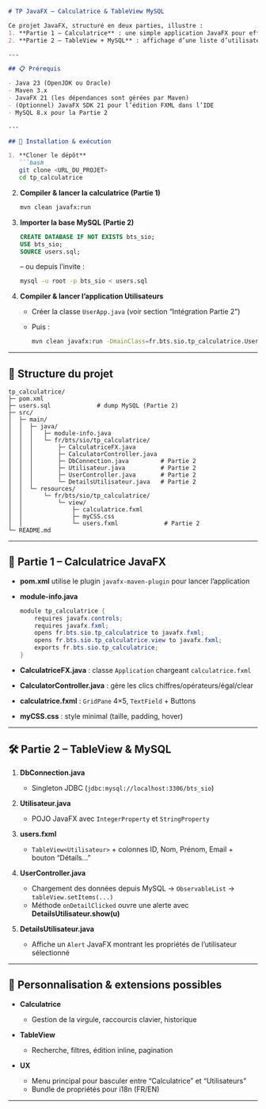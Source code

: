 ````markdown
# TP JavaFX – Calculatrice & TableView MySQL

Ce projet JavaFX, structuré en deux parties, illustre :
1. **Partie 1 – Calculatrice** : une simple application JavaFX pour effectuer des opérations arithmétiques  
2. **Partie 2 – TableView + MySQL** : affichage d’une liste d’utilisateurs stockés dans une base MySQL

---

## 📋 Prérequis

- Java 23 (OpenJDK ou Oracle)  
- Maven 3.x  
- JavaFX 21 (les dépendances sont gérées par Maven)  
- (Optionnel) JavaFX SDK 21 pour l’édition FXML dans l’IDE  
- MySQL 8.x pour la Partie 2  

---

## 🚀 Installation & exécution

1. **Cloner le dépôt**  
   ```bash
   git clone <URL_DU_PROJET>
   cd tp_calculatrice
````

2. **Compiler & lancer la calculatrice (Partie 1)**

   ```bash
   mvn clean javafx:run
   ```

3. **Importer la base MySQL (Partie 2)**

   ```sql
   CREATE DATABASE IF NOT EXISTS bts_sio;
   USE bts_sio;
   SOURCE users.sql;
   ```

   – ou depuis l’invite :

   ```bash
   mysql -u root -p bts_sio < users.sql
   ```

4. **Compiler & lancer l’application Utilisateurs**

    * Créer la classe `UserApp.java` (voir section “Intégration Partie 2”)
    * Puis :

      ```bash
      mvn clean javafx:run -DmainClass=fr.bts.sio.tp_calculatrice.UserApp
      ```

---

## 📂 Structure du projet

```
tp_calculatrice/
├─ pom.xml
├─ users.sql             # dump MySQL (Partie 2)
├─ src/
│  ├─ main/
│  │  ├─ java/
│  │  │   ├─ module-info.java
│  │  │   └─ fr/bts/sio/tp_calculatrice/
│  │  │       ├─ CalculatriceFX.java
│  │  │       ├─ CalculatorController.java
│  │  │       ├─ DbConnection.java         # Partie 2
│  │  │       ├─ Utilisateur.java          # Partie 2
│  │  │       ├─ UserController.java       # Partie 2
│  │  │       └─ DetailsUtilisateur.java   # Partie 2
│  │  └─ resources/
│  │      └─ fr/bts/sio/tp_calculatrice/
│  │          └─ view/
│  │              ├─ calculatrice.fxml
│  │              ├─ myCSS.css
│  │              └─ users.fxml             # Partie 2
└─ README.md
```

---

## 📖 Partie 1 – Calculatrice JavaFX

* **pom.xml** utilise le plugin `javafx-maven-plugin` pour lancer l’application
* **module-info.java**

  ```java
  module tp_calculatrice {
      requires javafx.controls;
      requires javafx.fxml;
      opens fr.bts.sio.tp_calculatrice to javafx.fxml;
      opens fr.bts.sio.tp_calculatrice.view to javafx.fxml;
      exports fr.bts.sio.tp_calculatrice;
  }
  ```
* **CalculatriceFX.java** : classe `Application` chargeant `calculatrice.fxml`
* **CalculatorController.java** : gère les clics chiffres/opérateurs/égal/clear
* **calculatrice.fxml** : `GridPane` 4×5, `TextField` + Buttons
* **myCSS.css** : style minimal (taille, padding, hover)

---

## 🛠 Partie 2 – TableView & MySQL

1. **DbConnection.java**

    * Singleton JDBC (`jdbc:mysql://localhost:3306/bts_sio`)
2. **Utilisateur.java**

    * POJO JavaFX avec `IntegerProperty` et `StringProperty`
3. **users.fxml**

    * `TableView<Utilisateur>` + colonnes ID, Nom, Prénom, Email + bouton “Détails…”
4. **UserController.java**

    * Chargement des données depuis MySQL → `ObservableList` → `tableView.setItems(...)`
    * Méthode `onDetailClicked` ouvre une alerte avec **DetailsUtilisateur.show(u)**
5. **DetailsUtilisateur.java**

    * Affiche un `Alert` JavaFX montrant les propriétés de l’utilisateur sélectionné

---

## 🔧 Personnalisation & extensions possibles

* **Calculatrice**

    * Gestion de la virgule, raccourcis clavier, historique
* **TableView**

    * Recherche, filtres, édition inline, pagination
* **UX**

    * Menu principal pour basculer entre “Calculatrice” et “Utilisateurs”
    * Bundle de propriétés pour i18n (FR/EN)

---

